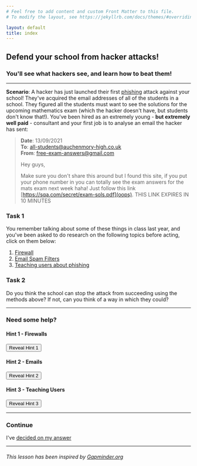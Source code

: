 ```yaml
---
# Feel free to add content and custom Front Matter to this file.
# To modify the layout, see https://jekyllrb.com/docs/themes/#overriding-theme-defaults

layout: default
title: index
---
```


## Defend your school from hacker attacks!
### You'll see what hackers see, and learn how to beat them!

--- 

**Scenario**: A hacker has just launched their first [phishing](phishing) attack against your school! They've acquired the email addresses of all of the students in a school. They figured all the students must want to see the solutions for the upcoming mathematics exam (which the hacker doesn't have, but students don't know that!). You've been hired as an extremely young - **but extremely well paid** - consultant and your first job is to analyse an email the hacker has sent: 
    
>  **Date**: 13/09/2021  
>  **To**: all-students@auchenmory-high.co.uk  
>  **From**: free-exam-answers@gmail.com   
>
>  Hey guys,
>
>  Make sure you don't share this around but I found this site, if you put your phone number in you can totally 
>  see the exam answers for the mats exam next week haha! Just follow this link [https://sqa.com/secret/exam-sols.pdf](oops).
> THIS LINK EXPIRES IN 10 MINUTES

### Task 1
You remember talking about some of these things in class last year, and you've been asked to do research on the following topics before acting, click on them below: 

1. [Firewall](firewalls)
2. [Email Spam Filters](emailfilters)
3. [Teaching users about phishing](teachingusers)  

       
### Task 2
Do you think the school can stop the attack from succeeding using the methods above? If not, can you think of a way in which they could?

---

### Need some help?

#### Hint 1 - Firewalls 
<button onclick="revealHintOne()">Reveal Hint 1</button>

<p id="hint1"></p>


<script>
function revealHintOne() {
  document.getElementById("hint1").innerText = "Firewalls can block connections coming into the school network, but they can also block connections coming from the school network. Why might this be helpful?";
}
</script>


#### Hint 2 - Emails 

<button onclick="revealHintTwo()">Reveal Hint 2</button>

<p id="hint2"></p>


<script>
function revealHintTwo() {
  document.getElementById("hint2").innerText = "Does any solution completely solve the problem with email filters? Is it possible for a computer to completely understand what is spam and what isn't, is it possible for a human?";
}
</script>


#### Hint 3 - Teaching Users

<button onclick="revealHintThree()">Reveal Hint 3</button>

<p id="hint3"></p>


<script>
function revealHintThree() {
  document.getElementById("hint3").innerText = "Have a look at the email example again, how did you spot it was fake? Could you think of a way of explaining this to other people?";
}
</script>

---
### Continue
I've [decided on my answer](stage-2-check)

---

###### This lesson has been inspired by [Gapminder.org](https://www.gapminder.org/)